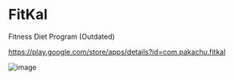 # FitKal
Fitness Diet Program (Outdated)

https://play.google.com/store/apps/details?id=com.pakachu.fitkal

![image](https://user-images.githubusercontent.com/36519570/217767113-431f3c31-0ba8-4051-ac42-95df61952148.png)

